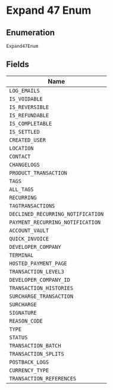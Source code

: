 
# Expand 47 Enum

## Enumeration

`Expand47Enum`

## Fields

| Name |
|  --- |
| `LOG_EMAILS` |
| `IS_VOIDABLE` |
| `IS_REVERSIBLE` |
| `IS_REFUNDABLE` |
| `IS_COMPLETABLE` |
| `IS_SETTLED` |
| `CREATED_USER` |
| `LOCATION` |
| `CONTACT` |
| `CHANGELOGS` |
| `PRODUCT_TRANSACTION` |
| `TAGS` |
| `ALL_TAGS` |
| `RECURRING` |
| `TAGTRANSACTIONS` |
| `DECLINED_RECURRING_NOTIFICATION` |
| `PAYMENT_RECURRING_NOTIFICATION` |
| `ACCOUNT_VAULT` |
| `QUICK_INVOICE` |
| `DEVELOPER_COMPANY` |
| `TERMINAL` |
| `HOSTED_PAYMENT_PAGE` |
| `TRANSACTION_LEVEL3` |
| `DEVELOPER_COMPANY_ID` |
| `TRANSACTION_HISTORIES` |
| `SURCHARGE_TRANSACTION` |
| `SURCHARGE` |
| `SIGNATURE` |
| `REASON_CODE` |
| `TYPE` |
| `STATUS` |
| `TRANSACTION_BATCH` |
| `TRANSACTION_SPLITS` |
| `POSTBACK_LOGS` |
| `CURRENCY_TYPE` |
| `TRANSACTION_REFERENCES` |

